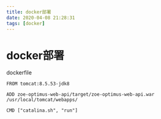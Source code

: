 ```yaml
---
title: docker部署
date: 2020-04-08 21:28:31
tags: [docker]
---
```


# docker部署

dockerfile

```
FROM tomcat:8.5.53-jdk8

ADD zoe-optimus-web-api/target/zoe-optimus-web-api.war /usr/local/tomcat/webapps/

CMD ["catalina.sh", "run"]
```

